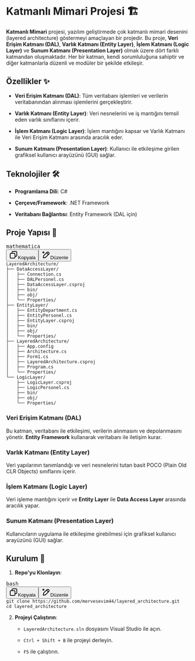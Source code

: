 <h1 data-start="101" data-end="130" class="">Katmanlı Mimari Projesi 🏗️</h1>
<p data-start="132" data-end="574" class=""><strong data-start="132" data-end="151">Katmanlı Mimari</strong> projesi, yazılım geliştirmede çok katmanlı mimari desenini (layered architecture) göstermeyi amaçlayan bir projedir. Bu proje, <strong data-start="279" data-end="308">Veri Erişim Katmanı (DAL)</strong>, <strong data-start="310" data-end="343">Varlık Katmanı (Entity Layer)</strong>, <strong data-start="345" data-end="376">İşlem Katmanı (Logic Layer)</strong> ve <strong data-start="380" data-end="418">Sunum Katmanı (Presentation Layer)</strong> olmak üzere dört farklı katmandan oluşmaktadır. Her bir katman,
  kendi sorumluluğuna sahiptir ve diğer katmanlarla düzenli ve modüler bir şekilde etkileşir.</p>
  <h2 data-start="576" data-end="591" class="">Özellikler ✨</h2>
<ul data-start="592" data-end="1066">
<li data-start="592" data-end="714" class="" style="">
<p data-start="594" data-end="714" class=""><strong data-start="594" data-end="623">Veri Erişim Katmanı (DAL)</strong>: Tüm veritabanı işlemleri ve verilerin veritabanından alınması işlemlerini gerçekleştirir.</p>
</li>
<li data-start="715" data-end="823" class="" style="">
<p data-start="717" data-end="823" class=""><strong data-start="717" data-end="750">Varlık Katmanı (Entity Layer)</strong>: Veri nesnelerini ve iş mantığını temsil eden varlık sınıflarını içerir.</p>
</li>
<li data-start="824" data-end="947" class="" style="">
<p data-start="826" data-end="947" class=""><strong data-start="826" data-end="857">İşlem Katmanı (Logic Layer)</strong>: İşlem mantığını kapsar ve Varlık Katmanı ile Veri Erişim Katmanı arasında aracılık eder.</p>
</li>
<li data-start="948" data-end="1066" class="" style="">
<p data-start="950" data-end="1066" class=""><strong data-start="950" data-end="988">Sunum Katmanı (Presentation Layer)</strong>: Kullanıcı ile etkileşime girilen grafiksel kullanıcı arayüzünü (GUI) sağlar.</p>
</li>
</ul>
  
  <h2 data-start="1068" data-end="1087" class="">Teknolojiler 🛠️</h2>
  <ul data-start="1088" data-end="1211">
<li data-start="1088" data-end="1114" class="" style="">
<p data-start="1090" data-end="1114" class=""><strong data-start="1090" data-end="1110">Programlama Dili</strong>: C#</p>
</li>
<li data-start="1115" data-end="1154" class="" style="">
<p data-start="1117" data-end="1154" class=""><strong data-start="1117" data-end="1138">Çerçeve/Framework</strong>: .NET Framework</p>
</li>
<li data-start="1155" data-end="1211" class="" style="">
<p data-start="1157" data-end="1211" class=""><strong data-start="1157" data-end="1182">Veritabanı Bağlantısı</strong>: Entity Framework (DAL için)</p>
</li>
</ul>

<h2 data-start="1213" data-end="1231" class="">Proje Yapısı 📂</h2>
<pre class="overflow-visible!" data-start="1232" data-end="1819"><div class="contain-inline-size rounded-md border-[0.5px] border-token-border-medium relative bg-token-sidebar-surface-primary"><div class="flex items-center text-token-text-secondary px-4 py-2 text-xs font-sans justify-between h-9 bg-token-sidebar-surface-primary dark:bg-token-main-surface-secondary select-none rounded-t-[5px]">mathematica</div><div class="sticky top-9"><div class="absolute end-0 bottom-0 flex h-9 items-center pe-2"><div class="bg-token-sidebar-surface-primary text-token-text-secondary dark:bg-token-main-surface-secondary flex items-center rounded-sm px-2 font-sans text-xs"><span class="" data-state="closed"><button class="flex gap-1 items-center select-none px-4 py-1" aria-label="Kopyala"><svg width="24" height="24" viewBox="0 0 24 24" fill="none" xmlns="http://www.w3.org/2000/svg" class="icon-xs"><path fill-rule="evenodd" clip-rule="evenodd" d="M7 5C7 3.34315 8.34315 2 10 2H19C20.6569 2 22 3.34315 22 5V14C22 15.6569 20.6569 17 19 17H17V19C17 20.6569 15.6569 22 14 22H5C3.34315 22 2 20.6569 2 19V10C2 8.34315 3.34315 7 5 7H7V5ZM9 7H14C15.6569 7 17 8.34315 17 10V15H19C19.5523 15 20 14.5523 20 14V5C20 4.44772 19.5523 4 19 4H10C9.44772 4 9 4.44772 9 5V7ZM5 9C4.44772 9 4 9.44772 4 10V19C4 19.5523 4.44772 20 5 20H14C14.5523 20 15 19.5523 15 19V10C15 9.44772 14.5523 9 14 9H5Z" fill="currentColor"></path></svg>Kopyala</button></span><span class="" data-state="closed"><button class="flex items-center gap-1 px-4 py-1 select-none"><svg width="24" height="24" viewBox="0 0 24 24" fill="none" xmlns="http://www.w3.org/2000/svg" class="icon-xs"><path d="M2.5 5.5C4.3 5.2 5.2 4 5.5 2.5C5.8 4 6.7 5.2 8.5 5.5C6.7 5.8 5.8 7 5.5 8.5C5.2 7 4.3 5.8 2.5 5.5Z" fill="currentColor" stroke="currentColor" stroke-linecap="round" stroke-linejoin="round"></path><path d="M5.66282 16.5231L5.18413 19.3952C5.12203 19.7678 5.09098 19.9541 5.14876 20.0888C5.19933 20.2067 5.29328 20.3007 5.41118 20.3512C5.54589 20.409 5.73218 20.378 6.10476 20.3159L8.97693 19.8372C9.72813 19.712 10.1037 19.6494 10.4542 19.521C10.7652 19.407 11.0608 19.2549 11.3343 19.068C11.6425 18.8575 11.9118 18.5882 12.4503 18.0497L20 10.5C21.3807 9.11929 21.3807 6.88071 20 5.5C18.6193 4.11929 16.3807 4.11929 15 5.5L7.45026 13.0497C6.91175 13.5882 6.6425 13.8575 6.43197 14.1657C6.24513 14.4392 6.09299 14.7348 5.97903 15.0458C5.85062 15.3963 5.78802 15.7719 5.66282 16.5231Z" stroke="currentColor" stroke-width="2" stroke-linecap="round" stroke-linejoin="round"></path><path d="M14.5 7L18.5 11" stroke="currentColor" stroke-width="2" stroke-linecap="round" stroke-linejoin="round"></path></svg>Düzenle</button></span></div></div></div><div class="overflow-y-auto p-4" dir="ltr"><code class="whitespace-pre!"><span><span><span class="hljs-variable">LayeredArchitecture</span></span><span><span class="hljs-operator">/</span></span><span>
├── </span><span><span class="hljs-variable">DataAccessLayer</span></span><span><span class="hljs-operator">/</span></span><span>
│   ├── </span><span><span class="hljs-variable">Connection</span></span><span><span class="hljs-operator">.</span></span><span><span class="hljs-variable">cs</span></span><span>
│   ├── </span><span><span class="hljs-variable">DALPersonel</span></span><span><span class="hljs-operator">.</span></span><span><span class="hljs-variable">cs</span></span><span>
│   ├── </span><span><span class="hljs-variable">DataAccessLayer</span></span><span><span class="hljs-operator">.</span></span><span><span class="hljs-variable">csproj</span></span><span>
│   ├── </span><span><span class="hljs-variable">bin</span></span><span><span class="hljs-operator">/</span></span><span>
│   ├── </span><span><span class="hljs-variable">obj</span></span><span><span class="hljs-operator">/</span></span><span>
│   └── </span><span><span class="hljs-built_in">Properties</span></span><span><span class="hljs-operator">/</span></span><span>
├── </span><span><span class="hljs-variable">EntityLayer</span></span><span><span class="hljs-operator">/</span></span><span>
│   ├── </span><span><span class="hljs-variable">EntityDepartment</span></span><span><span class="hljs-operator">.</span></span><span><span class="hljs-variable">cs</span></span><span>
│   ├── </span><span><span class="hljs-variable">EntityPersonel</span></span><span><span class="hljs-operator">.</span></span><span><span class="hljs-variable">cs</span></span><span>
│   ├── </span><span><span class="hljs-variable">EntityLayer</span></span><span><span class="hljs-operator">.</span></span><span><span class="hljs-variable">csproj</span></span><span>
│   ├── </span><span><span class="hljs-variable">bin</span></span><span><span class="hljs-operator">/</span></span><span>
│   ├── </span><span><span class="hljs-variable">obj</span></span><span><span class="hljs-operator">/</span></span><span>
│   └── </span><span><span class="hljs-built_in">Properties</span></span><span><span class="hljs-operator">/</span></span><span>
├── </span><span><span class="hljs-variable">LayeredArchitecture</span></span><span><span class="hljs-operator">/</span></span><span>
│   ├── </span><span><span class="hljs-variable">App</span></span><span><span class="hljs-operator">.</span></span><span><span class="hljs-variable">config</span></span><span>
│   ├── </span><span><span class="hljs-variable">Architecture</span></span><span><span class="hljs-operator">.</span></span><span><span class="hljs-variable">cs</span></span><span>
│   ├── </span><span><span class="hljs-variable">Form1</span></span><span><span class="hljs-operator">.</span></span><span><span class="hljs-variable">cs</span></span><span>
│   ├── </span><span><span class="hljs-variable">LayeredArchitecture</span></span><span><span class="hljs-operator">.</span></span><span><span class="hljs-variable">csproj</span></span><span>
│   ├── </span><span><span class="hljs-variable">Program</span></span><span><span class="hljs-operator">.</span></span><span><span class="hljs-variable">cs</span></span><span>
│   └── </span><span><span class="hljs-built_in">Properties</span></span><span><span class="hljs-operator">/</span></span><span>
└── </span><span><span class="hljs-variable">LogicLayer</span></span><span><span class="hljs-operator">/</span></span><span>
    ├── </span><span><span class="hljs-variable">LogicLayer</span></span><span><span class="hljs-operator">.</span></span><span><span class="hljs-variable">csproj</span></span><span>
    ├── </span><span><span class="hljs-variable">LogicPersonel</span></span><span><span class="hljs-operator">.</span></span><span><span class="hljs-variable">cs</span></span><span>
    ├── </span><span><span class="hljs-variable">bin</span></span><span><span class="hljs-operator">/</span></span><span>
    ├── </span><span><span class="hljs-variable">obj</span></span><span><span class="hljs-operator">/</span></span><span>
    └── </span><span><span class="hljs-built_in">Properties</span></span><span><span class="hljs-operator">/</span></span><span>
</span></span></code></div></div></pre>

<h3 data-start="1821" data-end="1850" class="">Veri Erişim Katmanı (DAL)</h3>
<p data-start="1851" data-end="1998" class="">Bu katman, veritabanı ile etkileşimi, verilerin alınmasını ve depolanmasını yönetir. 
  <strong data-start="1936" data-end="1956">Entity Framework</strong> kullanarak veritabanı ile iletişim kurar.</p>
  <h3 data-start="2000" data-end="2033" class="">Varlık Katmanı (Entity Layer)</h3>
  <p data-start="2034" data-end="2144" class="">Veri yapılarının tanımlandığı ve veri nesnelerini tutan basit POCO (Plain Old CLR Objects) sınıflarını içerir.</p>
<h3 data-start="2146" data-end="2177" class="">İşlem Katmanı (Logic Layer)</h3>
<p data-start="2178" data-end="2277" class="">Veri işleme mantığını içerir ve <strong data-start="2210" data-end="2226">Entity Layer</strong> ile 
  <strong data-start="2231" data-end="2252">Data Access Layer</strong> arasında aracılık yapar.</p>
  <h3 data-start="2279" data-end="2317" class="">Sunum Katmanı (Presentation Layer)</h3>
  <p data-start="2318" data-end="2417" class="">Kullanıcıların uygulama ile etkileşime girebilmesi için grafiksel kullanıcı arayüzünü (GUI) sağlar.</p>
  
<h2 data-start="2419" data-end="2432" class="">Kurulum 🔧</h2>
<ol data-start="2434" data-end="2459">
<li data-start="2434" data-end="2459" class="" style="">
<p data-start="2437" data-end="2459" class=""><strong data-start="2437" data-end="2458">Repo'yu Klonlayın</strong>:</p>
</li>
</ol>
<pre class="overflow-visible!" data-start="2461" data-end="2563"><div class="contain-inline-size rounded-md border-[0.5px] border-token-border-medium relative bg-token-sidebar-surface-primary"><div class="flex items-center text-token-text-secondary px-4 py-2 text-xs font-sans justify-between h-9 bg-token-sidebar-surface-primary dark:bg-token-main-surface-secondary select-none rounded-t-[5px]">bash</div><div class="sticky top-9"><div class="absolute end-0 bottom-0 flex h-9 items-center pe-2"><div class="bg-token-sidebar-surface-primary text-token-text-secondary dark:bg-token-main-surface-secondary flex items-center rounded-sm px-2 font-sans text-xs"><span class="" data-state="closed"><button class="flex gap-1 items-center select-none px-4 py-1" aria-label="Kopyala"><svg width="24" height="24" viewBox="0 0 24 24" fill="none" xmlns="http://www.w3.org/2000/svg" class="icon-xs"><path fill-rule="evenodd" clip-rule="evenodd" d="M7 5C7 3.34315 8.34315 2 10 2H19C20.6569 2 22 3.34315 22 5V14C22 15.6569 20.6569 17 19 17H17V19C17 20.6569 15.6569 22 14 22H5C3.34315 22 2 20.6569 2 19V10C2 8.34315 3.34315 7 5 7H7V5ZM9 7H14C15.6569 7 17 8.34315 17 10V15H19C19.5523 15 20 14.5523 20 14V5C20 4.44772 19.5523 4 19 4H10C9.44772 4 9 4.44772 9 5V7ZM5 9C4.44772 9 4 9.44772 4 10V19C4 19.5523 4.44772 20 5 20H14C14.5523 20 15 19.5523 15 19V10C15 9.44772 14.5523 9 14 9H5Z" fill="currentColor"></path></svg>Kopyala</button></span><span class="" data-state="closed"><button class="flex items-center gap-1 px-4 py-1 select-none"><svg width="24" height="24" viewBox="0 0 24 24" fill="none" xmlns="http://www.w3.org/2000/svg" class="icon-xs"><path d="M2.5 5.5C4.3 5.2 5.2 4 5.5 2.5C5.8 4 6.7 5.2 8.5 5.5C6.7 5.8 5.8 7 5.5 8.5C5.2 7 4.3 5.8 2.5 5.5Z" fill="currentColor" stroke="currentColor" stroke-linecap="round" stroke-linejoin="round"></path><path d="M5.66282 16.5231L5.18413 19.3952C5.12203 19.7678 5.09098 19.9541 5.14876 20.0888C5.19933 20.2067 5.29328 20.3007 5.41118 20.3512C5.54589 20.409 5.73218 20.378 6.10476 20.3159L8.97693 19.8372C9.72813 19.712 10.1037 19.6494 10.4542 19.521C10.7652 19.407 11.0608 19.2549 11.3343 19.068C11.6425 18.8575 11.9118 18.5882 12.4503 18.0497L20 10.5C21.3807 9.11929 21.3807 6.88071 20 5.5C18.6193 4.11929 16.3807 4.11929 15 5.5L7.45026 13.0497C6.91175 13.5882 6.6425 13.8575 6.43197 14.1657C6.24513 14.4392 6.09299 14.7348 5.97903 15.0458C5.85062 15.3963 5.78802 15.7719 5.66282 16.5231Z" stroke="currentColor" stroke-width="2" stroke-linecap="round" stroke-linejoin="round"></path><path d="M14.5 7L18.5 11" stroke="currentColor" stroke-width="2" stroke-linecap="round" stroke-linejoin="round"></path></svg>Düzenle</button></span></div></div></div><div class="overflow-y-auto p-4" dir="ltr"><code class="whitespace-pre! language-bash"><span><span>git </span><span><span class="hljs-built_in">clone</span></span><span> https://github.com/mervesevim44/layered_architecture.git
</span><span><span class="hljs-built_in">cd</span></span><span> layered_architecture
</span></span></code></div></div></pre>

<ol start="2" data-start="2565" data-end="2728">
<li data-start="2565" data-end="2728" class="">
<p data-start="2568" data-end="2591" class=""><strong data-start="2568" data-end="2590">Projeyi Çalıştırın</strong>:</p>
<ul data-start="2595" data-end="2728">
<li data-start="2595" data-end="2656" class="">
<p data-start="2597" data-end="2656" class=""><code data-start="2597" data-end="2622">LayeredArchitecture.sln</code> dosyasını Visual Studio ile açın.</p>
</li>
<li data-start="2660" data-end="2702" class="">
<p data-start="2662" data-end="2702" class=""><code data-start="2662" data-end="2680">Ctrl + Shift + B</code> ile projeyi derleyin.</p>
</li>
<li data-start="2706" data-end="2728" class="">
<p data-start="2708" data-end="2728" class=""><code data-start="2708" data-end="2712">F5</code> ile çalıştırın.</p>
</li>
</ul>
</li>
</ol>






